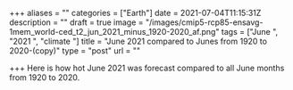 +++
aliases = ""
categories = ["Earth"]
date = 2021-07-04T11:15:31Z
description = ""
draft = true
image = "/images/cmip5-rcp85-ensavg-1mem_world-ced_t2_jun_2021_minus_1920-2020_af.png"
tags = ["June ", "2021 ", "climate "]
title = "June 2021 compared to Junes from 1920 to 2020-(copy)"
type = "post"
url = ""

+++
Here is how hot June 2021 was forecast compared to all June months from 1920 to 2020.